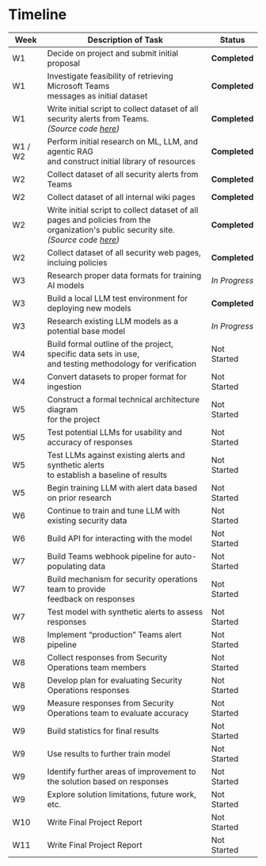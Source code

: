 # Timeline

| **Week** | **Description of Task**                                                                                                                                                                                                               | **Status**    |
|----------|---------------------------------------------------------------------------------------------------------------------------------------------------------------------------------------------------------------------------------------|---------------|
| W1       | Decide on project and submit initial proposal                                                                                                                                                                                         | **Completed** |
| W1       | Investigate feasibility of retrieving Microsoft Teams <br> messages as initial dataset                                                                                                                                                | **Completed** |
| W1       | Write initial script to collect dataset of all <br> security alerts from Teams. <br> *(Source code [here](https://github.com/amerck/oms_practicum/blob/main/source/data_scraping/ms_graph/))*                                         | **Completed** |
| W1 / W2  | Perform initial research on ML, LLM, and agentic RAG<br> and construct initial library of resources                                                                                                                                   | **Completed** |
| W2       | Collect dataset of all security alerts from Teams                                                                                                                                                                                     | **Completed** |
| W2       | Collect dataset of all internal wiki pages                                                                                                                                                                                            | **Completed** |
| W2       | Write initial script to collect dataset of all <br> pages and policies from the organization's public security site. <br> *(Source code [here](https://github.com/amerck/oms_practicum/blob/main/source/data_scraping/web_crawler/))* | **Completed** |
| W2       | Collect dataset of all security web pages, incluing policies                                                                                                                                                                          | **Completed** |
| W3       | Research proper data formats for training AI models                                                                                                                                                                                   | *In Progress* |
| W3       | Build a local LLM test environment for deploying new models                                                                                                                                                                           | **Completed** |
| W3       | Research existing LLM models as a potential base model                                                                                                                                                                                | *In Progress* |
| W4       | Build formal outline of the project, specific data sets in use,<br> and testing methodology for verification                                                                                                                          | Not Started   |
| W4       | Convert datasets to proper format for ingestion                                                                                                                                                                                       | Not Started   | 
| W5       | Construct a formal technical architecture diagram<br> for the project                                                                                                                                                                 | Not Started   |
| W5       | Test potential LLMs for usability and accuracy of responses                                                                                                                                                                           | Not Started   |
| W5       | Test LLMs against existing alerts and synthetic alerts<br> to establish a baseline of results                                                                                                                                         | Not Started   |
| W5       | Begin training LLM with alert data based on prior research                                                                                                                                                                            | Not Started   |
| W6       | Continue to train and tune LLM with existing security data                                                                                                                                                                            | Not Started   |
| W6       | Build API for interacting with the model                                                                                                                                                                                              | Not Started   |
| W7       | Build Teams webhook pipeline for auto-populating data                                                                                                                                                                                 | Not Started   |
| W7       | Build mechanism for security operations team to provide<br> feedback on responses                                                                                                                                                     | Not Started   |
| W7       | Test model with synthetic alerts to assess responses                                                                                                                                                                                  | Not Started   |
| W8       | Implement “production” Teams alert pipeline                                                                                                                                                                                           | Not Started   |
| W8       | Collect responses from Security Operations team members                                                                                                                                                                               | Not Started   |
| W8       | Develop plan for evaluating Security Operations responses                                                                                                                                                                             | Not Started   |
| W9       | Measure responses from Security Operations team to evaluate accuracy                                                                                                                                                                  | Not Started   |
| W9       | Build statistics for final results                                                                                                                                                                                                    | Not Started   |
| W9       | Use results to further train model                                                                                                                                                                                                    | Not Started   |
| W9       | Identify further areas of improvement to the solution based on responses                                                                                                                                                              | Not Started   |
| W9       | Explore solution limitations, future work, etc.                                                                                                                                                                                       | Not Started   |
| W10      | Write Final Project Report                                                                                                                                                                                                            | Not Started   |
| W11      | Write Final Project Report                                                                                                                                                                                                            | Not Started   |
